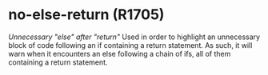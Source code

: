 # no-else-return (R1705)
*Unnecessary "else" after "return"* Used in order to highlight an
unnecessary block of code following an if containing a return statement.
As such, it will warn when it encounters an else following a chain of
ifs, all of them containing a return statement.
